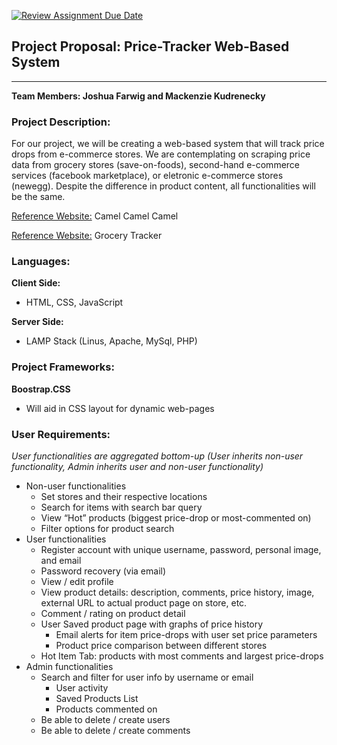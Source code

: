 [![Review Assignment Due Date](https://classroom.github.com/assets/deadline-readme-button-24ddc0f5d75046c5622901739e7c5dd533143b0c8e959d652212380cedb1ea36.svg)](https://classroom.github.com/a/enf2qyfT)
## Project Proposal: Price-Tracker Web-Based System

---

**Team Members: Joshua Farwig and Mackenzie Kudrenecky**  

### Project Description:

For our project, we will be creating a web-based system that will track price drops from e-commerce stores. We are contemplating on scraping price data from grocery stores (save-on-foods), second-hand e-commerce services (facebook marketplace), or eletronic e-commerce stores (newegg). Despite the difference in product content, all functionalities will be the same.  

[Reference Website:](https://camelcamelcamel.com) Camel Camel Camel

[Reference Website:](https://grocerytracker.ca) Grocery Tracker

### Languages:

**Client Side:**  

- HTML, CSS, JavaScript

**Server Side:** 

- LAMP Stack (Linus, Apache, MySql, PHP)

### Project Frameworks:

**Boostrap.CSS**

- Will aid in CSS layout for dynamic web-pages

### User Requirements:

*User functionalities are aggregated bottom-up (User inherits non-user functionality, Admin inherits user and non-user functionality)*

- Non-user functionalities
    - Set stores and their respective locations
    - Search for items with search bar query
    - View “Hot” products (biggest price-drop or most-commented on)
    - Filter options for product search
- User functionalities
    - Register account with unique username, password, personal image, and email
    - Password recovery (via email)
    - View / edit profile
    - View product details: description, comments, price history, image, external URL to actual product page on store, etc.
    - Comment / rating on product detail
    - User Saved product page with graphs of price history
        - Email alerts for item price-drops with user set price parameters
        - Product price comparison between different stores
    - Hot Item Tab: products with most comments and largest price-drops
- Admin functionalities
    - Search and filter for user info by username or email
        - User activity
        - Saved Products List
        - Products commented on
    - Be able to delete / create users
    - Be able to delete / create comments
